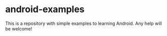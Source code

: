 # android-examples
This is a repository with simple examples to learning Android. Any help will be welcome!
